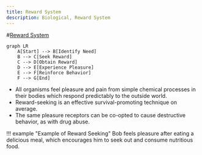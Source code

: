 ```yaml
---
title: Reward System 
description: Biological, Reward System
---
```


#[Reward System](https://en.wikipedia.org/wiki/Reward_system)

```mermaid
graph LR
    A[Start] --> B[Identify Need]
    B --> C[Seek Reward]
    C --> D[Obtain Reward]
    D --> E[Experience Pleasure]
    E --> F[Reinforce Behavior]
    F --> G[End]
```

- All organisms feel pleasure and pain from simple chemical processes in their bodies which respond predictably to the outside world. 
- Reward-seeking is an effective survival-promoting technique on average. 
- The same pleasure receptors can be co-opted to cause destructive behavior, as with drug abuse.

!!! example "Example of Reward Seeking"
    Bob feels pleasure after eating a delicious meal, which encourages him to seek out and consume nutritious food.